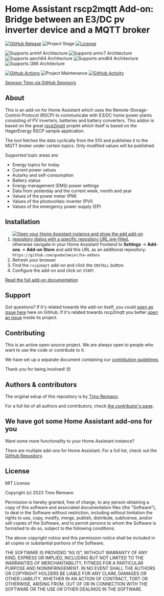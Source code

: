 # Home Assistant rscp2mqtt Add-on: Bridge between an E3/DC pv inverter device and a MQTT broker

[![GitHub Release][releases-shield]][releases]
![Project Stage][project-stage-shield]
[![License][license-shield]](LICENSE.md)

![Supports armhf Architecture][armhf-shield]
![Supports armv7 Architecture][armv7-shield]
![Supports aarch64 Architecture][aarch64-shield]
![Supports amd64 Architecture][amd64-shield]
![Supports i386 Architecture][i386-shield]

[![Github Actions][github-actions-shield]][github-actions]
![Project Maintenance][maintenance-shield]
[![GitHub Activity][commits-shield]][commits]

[Sponsor Timo via GitHub Sponsors][github-sponsors]

## About

This is an add-on for Home Assistant which uses the Remote-Storage-Control-Protocol (RSCP) to communicate with E3/DC
home power plants consisting of PV inverters, batteries and battery converters. This addon is based on the great
[rscp2mqtt][rscp2mqtt] projekt which itself is based on the HagerEnergy RSCP sample application.

The tool fetches the data cyclically from the S10 and publishes it to the MQTT broker under certain topics. Only
modified values will be published.

Supported topic areas are:

- Energy topics for today
- Current power values
- Autarky and self-consumption
- Battery status
- Energy management (EMS) power settings
- Data from yesterday and the current week, month and year
- Values of the power meter (PM)
- Values of the photovoltaic inverter (PVI)
- Values of the emergency power supply (EP)

## Installation

1. [![Open your Home Assistant instance and show the add add-on repository dialog with a specific repository URL pre-filled.][repo-badge]][repo]
otherwise navigate in your Home Assistant frontend to **Settings** -> **Add-ons** -> **Add-on Store** and add this URL
as an additional repository: `https://github.com/goebelmeier/ha-addons`
2. Refresh your browser
3. Find the `rscp2mqtt` add-on and click the `INSTALL` button.
4. Configure the add-on and click on `START`.

[Read the full add-on documentation][docs]

## Support

Got questions? If it's related towards the add-on itself, you could [open an issue here][issue] here on GitHub.
If it's related towards rscp2mqtt you better [open an issue][rscp2mqtt-issue] inside its project.

## Contributing

This is an active open-source project. We are always open to people who want to
use the code or contribute to it.

We have set up a separate document containing our
[contribution guidelines](.github/CONTRIBUTING.md).

Thank you for being involved! :heart_eyes:

## Authors & contributors

The original setup of this repository is by [Timo Reimann][goebelmeier].

For a full list of all authors and contributors, check [the contributor's page][contributors].

## We have got some Home Assistant add-ons for you

Want some more functionality to your Home Assistant instance?

There are multiple add-ons for Home Assistant. For a full list, check out the [GitHub Repository][ha-addon-repository].

## License

MIT License

Copyright (c) 2023 Timo Reimann

Permission is hereby granted, free of charge, to any person obtaining a copy
of this software and associated documentation files (the "Software"), to deal
in the Software without restriction, including without limitation the rights
to use, copy, modify, merge, publish, distribute, sublicense, and/or sell
copies of the Software, and to permit persons to whom the Software is
furnished to do so, subject to the following conditions:

The above copyright notice and this permission notice shall be included in all
copies or substantial portions of the Software.

THE SOFTWARE IS PROVIDED "AS IS", WITHOUT WARRANTY OF ANY KIND, EXPRESS OR
IMPLIED, INCLUDING BUT NOT LIMITED TO THE WARRANTIES OF MERCHANTABILITY,
FITNESS FOR A PARTICULAR PURPOSE AND NONINFRINGEMENT. IN NO EVENT SHALL THE
AUTHORS OR COPYRIGHT HOLDERS BE LIABLE FOR ANY CLAIM, DAMAGES OR OTHER
LIABILITY, WHETHER IN AN ACTION OF CONTRACT, TORT OR OTHERWISE, ARISING FROM,
OUT OF OR IN CONNECTION WITH THE SOFTWARE OR THE USE OR OTHER DEALINGS IN THE
SOFTWARE.

[aarch64-shield]: https://img.shields.io/badge/aarch64-yes-green.svg
[amd64-shield]: https://img.shields.io/badge/amd64-yes-green.svg
[armhf-shield]: https://img.shields.io/badge/armhf-yes-green.svg
[armv7-shield]: https://img.shields.io/badge/armv7-yes-green.svg
[commits-shield]: https://img.shields.io/github/commit-activity/y/goebelmeier/ha-addons.svg
[commits]: https://github.com/goebelmeier/ha-addons/commits/main
[contributors]: https://github.com/goebelmeier/ha-addons/graphs/contributors
[docs]: https://github.com/goebelmeier/ha-addons/blob/main/rscp2mqtt/DOCS.md
[github-actions-shield]: https://github.com/goebelmeier/ha-addons/workflows/CI/badge.svg
[github-actions]: https://github.com/goebelmeier/ha-addons/actions
[github-sponsors]: https://github.com/sponsors/goebelmeier
[goebelmeier]: https://github.com/goebelmeier/
[ha-addon-repository]: https://github.com/hassio-addons/repository
[i386-shield]: https://img.shields.io/badge/i386-yes-green.svg
[issue]: https://github.com/goebelmeier/ha-addons/issues
[license-shield]: https://img.shields.io/github/license/goebelmeier/ha-addons.svg
[maintenance-shield]: https://img.shields.io/maintenance/yes/2023.svg
[project-stage-shield]: https://img.shields.io/badge/project%20stage-experimental-orange.svg
[releases-shield]: https://img.shields.io/github/release/goebelmeier/ha-addons.svg
[releases]: https://github.com/goebelmeier/ha-addons/releases
[repo]: https://my.home-assistant.io/redirect/supervisor_add_addon_repository/?repository_url=https%3A%2F%2Fgithub.com%2Fgoebelmeier%2Fha-addons
[repo-badge]: https://my.home-assistant.io/badges/supervisor_add_addon_repository.svg
[rscp2mqtt]: https://github.com/pvtom/rscp2mqtt
[rscp2mqtt-issue]: https://github.com/pvtom/rscp2mqtt/issues
